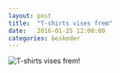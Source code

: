 ```yaml
---
layout: post
title:  "T-shirts vises frem"
date:   2016-01-25 12:00:00
categories: beskeder
---
```


![T-shirts vises frem!](/images/2016-01-25-tshirts.jpg)
